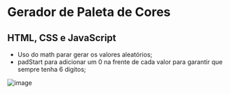 # Gerador de Paleta de Cores
## HTML, CSS e JavaScript

- Uso do math parar gerar os valores aleatórios;
- padStart para adicionar um 0 na frente de cada valor para garantir que sempre tenha 6 digitos;

![image](https://user-images.githubusercontent.com/87333149/215890127-4bb28b0b-eee4-4967-839e-6e9414fe6c1f.png)
